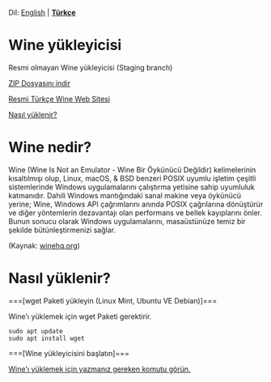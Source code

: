 Dil: [English](README.md#readme) | [**Türkçe**](BENİOKU.md#readme)
# Wine yükleyicisi
Resmi olmayan Wine yükleyicisi (Staging branch)

[ZIP Dosyasını indir](https://github.com/OverdueWeevil2/Wine-Installer/archive/main.zip)

[Resmi Türkçe Wine Web Sitesi](https://winehq.org/lang/tr)

[Nasıl yüklenir?](#nasıl-yüklenir)

# Wine nedir?
Wine (Wine Is Not an Emulator - Wine Bir Öykünücü Değildir) kelimelerinin kısaltılmışı olup, Linux, macOS, & BSD benzeri POSIX uyumlu işletim çeşitli sistemlerinde Windows uygulamalarını çalıştırma yetisine sahip uyumluluk katmanıdır. Dahili Windows mantığındaki sanal makine veya öykünücü yerine; Wine, Windows API çağrımlarını anında POSIX çağrılarına dönüştürür ve diğer yöntemlerin dezavantajı olan performans ve bellek kayıplarını önler. Bunun sonucu olarak Windows uygulamalarını, masaüstünüze temiz bir şekilde bütünleştirmenizi sağlar.

(Kaynak: [winehq.org](//winehq.org))

# Nasıl yüklenir?
===[wget Paketi yükleyin (Linux Mint, Ubuntu VE Debian)]===

Wine'ı yüklemek için wget Paketi gerektirir.

    sudo apt update
    sudo apt install wget
    
===[Wine yükleyicisini başlatın]===

[Wine'ı yüklemek için yazmanız gereken komutu görün.](i.md#readme)
